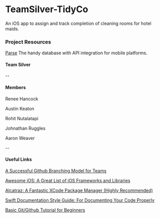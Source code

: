 # TeamSilver-TidyCo
An iOS app to assign and track completion of cleaning rooms for hotel maids.

### Project Resources

[Parse](www.parse.com)
The handy database with API integration for mobile platforms.

#### Team Silver
--
#### Members 
Renee Hancock

Austin Keaton

Rohit Nutalatapi

Johnathan Ruggles

Aaron Weaver

--
#### Useful Links
[A Successful Github Branching Model for Teams](http://nvie.com/posts/a-successful-git-branching-model/)

[Awesome iOS: A Great List of iOS Frameworks and Libraries](https://github.com/vsouza/awesome-ios)

[Alcatraz: A Fantastic XCode Package Manager (Highly Recommended)](http://alcatraz.io/)

[Swift Documentation Style Guide: For Documenting Your Code Properly](http://nshipster.com/swift-documentation/)

[Basic Git/Github Tutorial for Beginners](https://try.github.io/levels/1/challenges/1)
